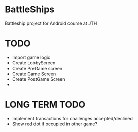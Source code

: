 # BattleShips
 Battleship project for Android course at JTH

# TODO 
- Import game logic
- Create LobbyScreen
- Create PreGame screen
- Create Game Screen
- Create PostGame Screen
- 

# LONG TERM TODO
- Implement transactions for challenges accepted/declined
- Show red dot if occupied in other game?